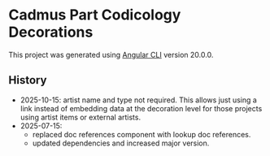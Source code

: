 # Cadmus Part Codicology Decorations

This project was generated using [Angular CLI](https://github.com/angular/angular-cli) version 20.0.0.

## History

- 2025-10-15: artist name and type not required. This allows just using a link instead of embedding data at the decoration level for those projects using artist items or external artists.
- 2025-07-15:
  - replaced doc references component with lookup doc references.
  - updated dependencies and increased major version.
